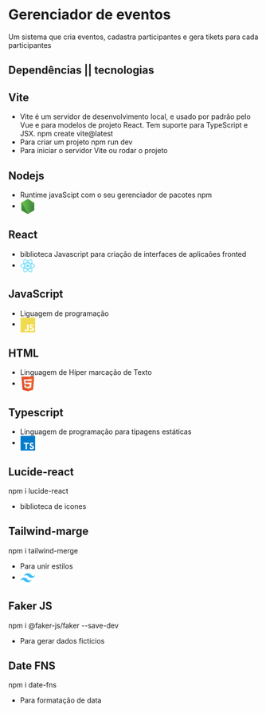 # Gerenciador de eventos

Um sistema que cria eventos, cadastra participantes e gera tikets para cada participantes


## Dependências || tecnologias

## Vite
- Vite é um servidor de desenvolvimento local, e usado por padrão pelo Vue e para modelos de projeto React. Tem suporte para TypeScript e JSX.
npm create vite@latest
- Para criar um projeto
npm run dev
- Para iniciar o servidor Vite ou rodar o projeto

## Nodejs 
- Runtime javaScipt com o seu gerenciador de pacotes npm 
- <img align="center" height="30" width="30" alt="nodejs-icon" src="https://raw.githubusercontent.com/devicons/devicon/master/icons/nodejs/nodejs-original.svg">

## React
- biblioteca Javascript para criação de interfaces de aplicaões fronted
- <img align="center" height="30" width="30" alt="react-icon" src="https://raw.githubusercontent.com/devicons/devicon/master/icons/react/react-original.svg">

## JavaScript
- Liguagem de programação
- <img align="center" height="30" width="30" alt="js-icon"  src="https://raw.githubusercontent.com/devicons/devicon/master/icons/javascript/javascript-plain.svg">

## HTML
- Linguagem de Híper marcação de Texto
- <img align="center" height="30" width="30" alt="html-icon" src="https://raw.githubusercontent.com/devicons/devicon/master/icons/html5/html5-original.svg">

## Typescript 
- Linguagem de programação para tipagens estáticas
- <img align="center" alt="Rafa-Ts" height="30" width="30" src="https://raw.githubusercontent.com/devicons/devicon/master/icons/typescript/typescript-plain.svg">

## Lucide-react
npm i lucide-react
- biblioteca de icones

## Tailwind-marge
npm i tailwind-merge
- Para unir estilos
- <img align="center" alt="Rafa-Tailwind" height="30" width="30" src="https://raw.githubusercontent.com/devicons/devicon/master/icons/tailwindcss/tailwindcss-original.svg">

## Faker JS
npm i @faker-js/faker --save-dev
- Para gerar dados ficticios

## Date FNS
npm i date-fns
- Para formatação de data